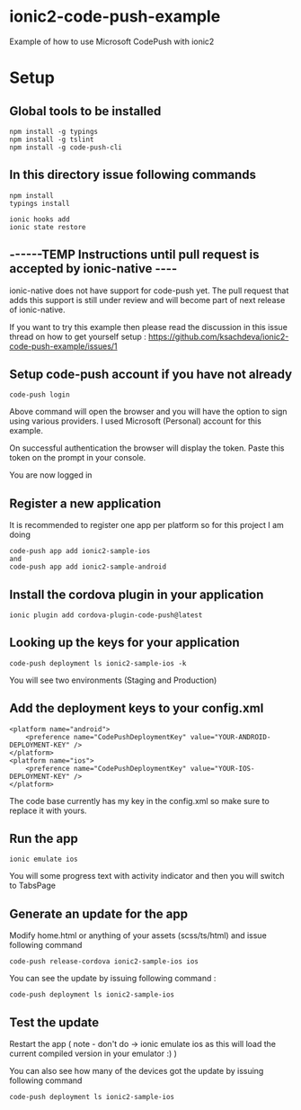 # ionic2-code-push-example
Example of how to use Microsoft CodePush with ionic2

# Setup

## Global tools to be installed
```
npm install -g typings
npm install -g tslint
npm install -g code-push-cli
```

## In this directory issue following commands
```
npm install
typings install

ionic hooks add
ionic state restore
```

## ------TEMP Instructions until pull request is accepted by ionic-native ---- ##
ionic-native does not have support for code-push yet. The pull request that adds this support is 
still under review and will become part of next release of ionic-native.

If you want to try this example then please read the discussion in this issue thread on how to get
yourself setup :
https://github.com/ksachdeva/ionic2-code-push-example/issues/1

## Setup code-push account if you have not already

```
code-push login
```

Above command will open the browser and you will have the option
to sign using various providers. I used Microsoft (Personal) account for
this example.

On successful authentication the browser will display the token. Paste this
token on the prompt in your console.

You are now logged in

## Register a new application

It is recommended to register one app per platform so for this project I am
doing

```
code-push app add ionic2-sample-ios
and
code-push app add ionic2-sample-android
```

## Install the cordova plugin in your application
```
ionic plugin add cordova-plugin-code-push@latest
```

## Looking up the keys for your application

```
code-push deployment ls ionic2-sample-ios -k
```

You will see two environments (Staging and Production)

## Add the deployment keys to your config.xml
```
<platform name="android">
    <preference name="CodePushDeploymentKey" value="YOUR-ANDROID-DEPLOYMENT-KEY" />
</platform>
<platform name="ios">
    <preference name="CodePushDeploymentKey" value="YOUR-IOS-DEPLOYMENT-KEY" />
</platform>
```

The code base currently has my key in the config.xml so make sure to replace it
with yours.

## Run the app
```
ionic emulate ios
```

You will some progress text with activity indicator and then you will switch to TabsPage

## Generate an update for the app

Modify home.html or anything of your assets (scss/ts/html) and issue following command

```
code-push release-cordova ionic2-sample-ios ios
```

You can see the update by issuing following command :

```
code-push deployment ls ionic2-sample-ios
```

## Test the update

Restart the app ( note - don't do -> ionic emulate ios as this will load the current compiled version in your emulator :) )

You can also see how many of the devices got the update by issuing following command

```
code-push deployment ls ionic2-sample-ios
```
